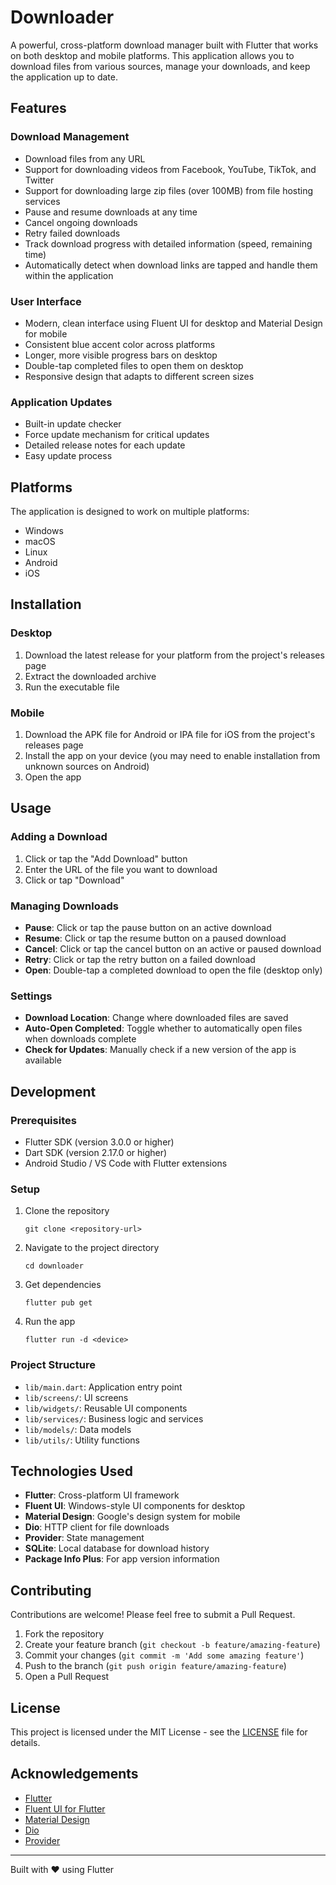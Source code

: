 # Downloader

A powerful, cross-platform download manager built with Flutter that works on both desktop and mobile platforms. This application allows you to download files from various sources, manage your downloads, and keep the application up to date.

## Features

### Download Management
- Download files from any URL
- Support for downloading videos from Facebook, YouTube, TikTok, and Twitter
- Support for downloading large zip files (over 100MB) from file hosting services
- Pause and resume downloads at any time
- Cancel ongoing downloads
- Retry failed downloads
- Track download progress with detailed information (speed, remaining time)
- Automatically detect when download links are tapped and handle them within the application

### User Interface
- Modern, clean interface using Fluent UI for desktop and Material Design for mobile
- Consistent blue accent color across platforms
- Longer, more visible progress bars on desktop
- Double-tap completed files to open them on desktop
- Responsive design that adapts to different screen sizes

### Application Updates
- Built-in update checker
- Force update mechanism for critical updates
- Detailed release notes for each update
- Easy update process

## Platforms

The application is designed to work on multiple platforms:
- Windows
- macOS
- Linux
- Android
- iOS

## Installation

### Desktop
1. Download the latest release for your platform from the project's releases page
2. Extract the downloaded archive
3. Run the executable file

### Mobile
1. Download the APK file for Android or IPA file for iOS from the project's releases page
2. Install the app on your device (you may need to enable installation from unknown sources on Android)
3. Open the app

## Usage

### Adding a Download
1. Click or tap the "Add Download" button
2. Enter the URL of the file you want to download
3. Click or tap "Download"

### Managing Downloads
- **Pause**: Click or tap the pause button on an active download
- **Resume**: Click or tap the resume button on a paused download
- **Cancel**: Click or tap the cancel button on an active or paused download
- **Retry**: Click or tap the retry button on a failed download
- **Open**: Double-tap a completed download to open the file (desktop only)

### Settings
- **Download Location**: Change where downloaded files are saved
- **Auto-Open Completed**: Toggle whether to automatically open files when downloads complete
- **Check for Updates**: Manually check if a new version of the app is available

## Development

### Prerequisites
- Flutter SDK (version 3.0.0 or higher)
- Dart SDK (version 2.17.0 or higher)
- Android Studio / VS Code with Flutter extensions

### Setup
1. Clone the repository
   ```
   git clone <repository-url>
   ```
2. Navigate to the project directory
   ```
   cd downloader
   ```
3. Get dependencies
   ```
   flutter pub get
   ```
4. Run the app
   ```
   flutter run -d <device>
   ```

### Project Structure
- `lib/main.dart`: Application entry point
- `lib/screens/`: UI screens
- `lib/widgets/`: Reusable UI components
- `lib/services/`: Business logic and services
- `lib/models/`: Data models
- `lib/utils/`: Utility functions

## Technologies Used

- **Flutter**: Cross-platform UI framework
- **Fluent UI**: Windows-style UI components for desktop
- **Material Design**: Google's design system for mobile
- **Dio**: HTTP client for file downloads
- **Provider**: State management
- **SQLite**: Local database for download history
- **Package Info Plus**: For app version information

## Contributing

Contributions are welcome! Please feel free to submit a Pull Request.

1. Fork the repository
2. Create your feature branch (`git checkout -b feature/amazing-feature`)
3. Commit your changes (`git commit -m 'Add some amazing feature'`)
4. Push to the branch (`git push origin feature/amazing-feature`)
5. Open a Pull Request

## License

This project is licensed under the MIT License - see the [LICENSE](LICENSE) file for details.

## Acknowledgements

- [Flutter](https://flutter.dev/)
- [Fluent UI for Flutter](https://pub.dev/packages/fluent_ui)
- [Material Design](https://material.io/design)
- [Dio](https://pub.dev/packages/dio)
- [Provider](https://pub.dev/packages/provider)

---

Built with ❤️ using Flutter
